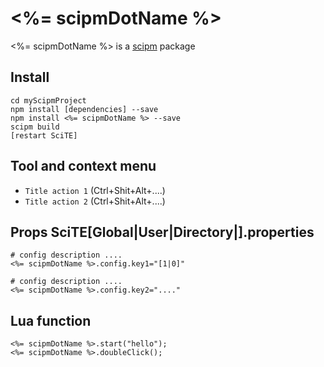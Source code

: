 # <%= scipmDotName %><%= scipmDotName %> is a [scipm](https://github.com/aminassian/scipm) package## Install```cd myScipmProjectnpm install [dependencies] --savenpm install <%= scipmDotName %> --savescipm build[restart SciTE]```## Tool and context menu- ``Title action 1`` (Ctrl+Shit+Alt+....)- ``Title action 2`` (Ctrl+Shit+Alt+....)## Props SciTE[Global|User|Directory|].properties```# config description ....<%= scipmDotName %>.config.key1="[1|0]"# config description ....<%= scipmDotName %>.config.key2="...."```## Lua function```<%= scipmDotName %>.start("hello");<%= scipmDotName %>.doubleClick();```